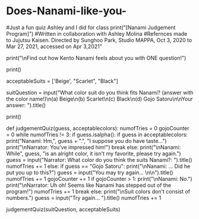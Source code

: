 # Does-Nanami-like-you-
#Just a fun quiz Ashley and I did for class
print("[Nanami Judgement Program]")
#Written in collaboration with Ashley Molina 
#Refernces made to Jujutsu Kaisen. Directed by Sunghoo Park, Studio MAPPA, Oct 3, 2020 to Mar 27, 2021, accessed on Apr 3,2021"

print("\nFind out how Kento Nanami feels about you with ONE question!")

print()

acceptableSuits = ['Beige', "Scarlet", "Black"]

suitQuestion = input("What color suit do you think fits Nanami? (answer with the color name!)\n(a) Beige\n(b) Scarlet\n(c) Black\n(d) Gojo Satoru\n\nYour answer: ").title()

print()

def judgementQuiz(guess, acceptablecolors):
    numofTries = 0
    gojoCounter = 0
    while numofTries != 3:
        if guess.isalpha():
            if guess in acceptablecolors:
               print("Nanami: Hm,", guess + ".", "I suppose you do have taste...")
               print("\nNarrator: You've impressed him!")
               break
            else:
                print("\nNanami: While", guess, "is an alright color, it isn't my favorite, please try again.")
                guess = input("Narrator: What color do you think the suits Nanami?: ").title()
                numofTries += 1
        else:
            if guess == "Gojo Satoru":
                print("\nNanami: ... Did he put you up to this?")
                guess = input("You may try again... \n\n").title()
                numofTries += 1
                gojoCounter += 1
                if gojoCounter > 1:
                    print("\nNanami: No.")
                    print("\nNarrator: Uh oh! Seems like Nanami has stepped out of the program!")
                    numofTries += 1
                    break
            else:
                print("\nSuit colors don't consist of numbers.")
                guess = input("Try again... ").title()
                numofTries += 1

judgementQuiz(suitQuestion, acceptableSuits)
